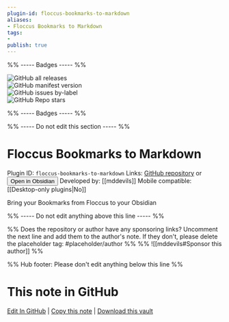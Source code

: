 ```yaml
---
plugin-id: floccus-bookmarks-to-markdown
aliases:
- Floccus Bookmarks to Markdown
tags: 
- 
publish: true
---
```


%% ----- Badges ----- %%

![GitHub all releases](https://img.shields.io/github/downloads/mddevils/floccus-bookmarks-to-markdown/total?color=573E7A&logo=github&style=for-the-badge)   
![GitHub manifest version](https://img.shields.io/github/manifest-json/v/mddevils/floccus-bookmarks-to-markdown?color=573E7A&logo=github&style=for-the-badge)   
![GitHub issues by-label](https://img.shields.io/github/issues/mddevils/floccus-bookmarks-to-markdown/help%20wanted?color=573E7A&logo=github&style=for-the-badge)   
![GitHub Repo stars](https://img.shields.io/github/stars/mddevils/floccus-bookmarks-to-markdown?color=573E7A&logo=github&style=for-the-badge)

%% ----- Badges ----- %%

%% ----- Do not edit this section ----- %%

# Floccus Bookmarks to Markdown

Plugin ID: `floccus-bookmarks-to-markdown`
Links: [GitHub repository](https://github.com/mddevils/floccus-bookmarks-to-markdown) or [<button id=HH>Open in Obsidian</button>](obsidian://show-plugin?id=floccus-bookmarks-to-markdown)
Developed by: [[mddevils]]
Mobile compatible: [[Desktop-only plugins|No]]

Bring your Bookmarks from Floccus to your Obsidian

%% ----- Do not edit anything above this line ----- %% 

%% Does the repository or author have any sponsoring links? Uncomment the next line and add them to the author's note. If they don't, please delete the placeholder tag: #placeholder/author %%
%% ![[mddevils#Sponsor this author]] %%

%% Hub footer: Please don't edit anything below this line %%

# This note in GitHub

<span class="git-footer">[Edit In GitHub](https://github.dev/obsidian-community/obsidian-hub/blob/main/02%20-%20Community%20Expansions/02.05%20All%20Community%20Expansions/Plugins/floccus-bookmarks-to-markdown.md "git-hub-edit-note") | [Copy this note](https://raw.githubusercontent.com/obsidian-community/obsidian-hub/main/02%20-%20Community%20Expansions/02.05%20All%20Community%20Expansions/Plugins/floccus-bookmarks-to-markdown.md "git-hub-copy-note") | [Download this vault](https://github.com/obsidian-community/obsidian-hub/archive/refs/heads/main.zip "git-hub-download-vault") </span>
